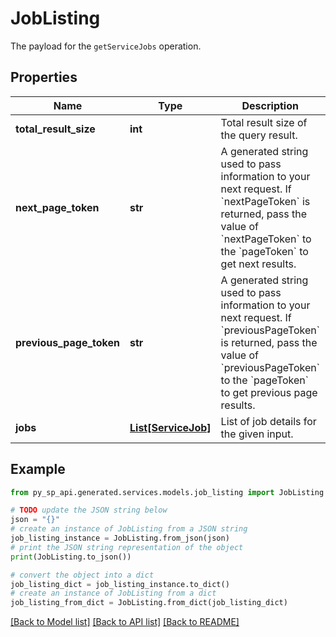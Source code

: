 # JobListing

The payload for the `getServiceJobs` operation.

## Properties

Name | Type | Description | Notes
------------ | ------------- | ------------- | -------------
**total_result_size** | **int** | Total result size of the query result. | [optional] 
**next_page_token** | **str** | A generated string used to pass information to your next request. If &#x60;nextPageToken&#x60; is returned, pass the value of &#x60;nextPageToken&#x60; to the &#x60;pageToken&#x60; to get next results. | [optional] 
**previous_page_token** | **str** | A generated string used to pass information to your next request. If &#x60;previousPageToken&#x60; is returned, pass the value of &#x60;previousPageToken&#x60; to the &#x60;pageToken&#x60; to get previous page results. | [optional] 
**jobs** | [**List[ServiceJob]**](ServiceJob.md) | List of job details for the given input. | [optional] 

## Example

```python
from py_sp_api.generated.services.models.job_listing import JobListing

# TODO update the JSON string below
json = "{}"
# create an instance of JobListing from a JSON string
job_listing_instance = JobListing.from_json(json)
# print the JSON string representation of the object
print(JobListing.to_json())

# convert the object into a dict
job_listing_dict = job_listing_instance.to_dict()
# create an instance of JobListing from a dict
job_listing_from_dict = JobListing.from_dict(job_listing_dict)
```
[[Back to Model list]](../README.md#documentation-for-models) [[Back to API list]](../README.md#documentation-for-api-endpoints) [[Back to README]](../README.md)


